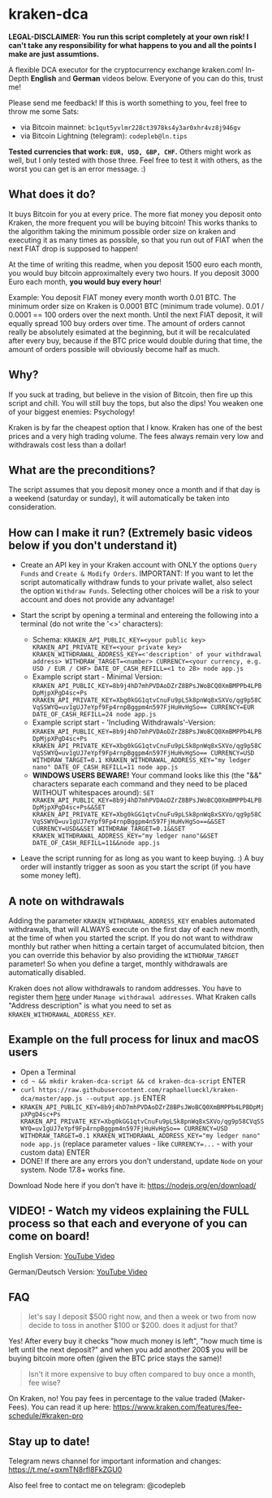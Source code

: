 # kraken-dca

**LEGAL-DISCLAIMER: You run this script completely at your own risk! I can't take any responsibility for what happens to you and all the points I make are just assumtions.**

A flexible DCA executor for the cryptocurrency exchange kraken.com!
In-Depth **English** and **German** videos below. Everyone of you can do this, trust me!

Please send me feedback! If this is worth something to you, feel free to throw me some Sats:
- via Bitcoin mainnet: `bc1qut5yvlmr228ct3978ks4y3ar0xhr4vz8j946gv`
- via Bitcoin Lightning (telegram): `codepleb@ln.tips`

**Tested currencies that work: `EUR, USD, GBP, CHF`.** Others might work as well, but I only tested with those three. Feel free to test it with others, as the worst you can get is an error message. :)

## What does it do?

It buys Bitcoin for you at every price. The more fiat money you deposit onto Kraken, the more frequent you will be buying bitcoin! This works thanks to the algorithm taking the minimum possible order size on kraken and executing it as many times as possible, so that you run out of FIAT when the next FIAT drop is supposed to happen!

At the time of writing this readme, when you deposit 1500 euro each month, you would buy bitcoin approximaltely every two hours. If you deposit 3000 Euro each month, **you would buy every hour**!

Example: You deposit FIAT money every month worth 0.01 BTC. The minimum order size on Kraken is 0.0001 BTC (minimum trade volume). 0.01 / 0.0001 == 100 orders over the next month. Until the next FIAT deposit, it will equally spread 100 buy orders over time. The amount of orders cannot really be absolutely esimated at the beginning, but it will be recalculated after every buy, because if the BTC price would double during that time, the amount of orders possible will obviously become half as much.

## Why?

If you suck at trading, but believe in the vision of Bitcoin, then fire up this script and chill. You will still buy the tops, but also the dips! You weaken one of your biggest enemies: Psychology!

Kraken is by far the cheapest option that I know. Kraken has one of the best prices and a very high trading volume. The fees always remain very low and withdrawals cost less than a dollar!

## What are the preconditions?

The script assumes that you deposit money once a month and if that day is a weekend (saturday or sunday), it will automatically be taken into consideration.

## How can I make it run? (Extremely basic videos below if you don't understand it)

- Create an API key in your Kraken account with ONLY the options `Query Funds` and `Create & Modify Orders`. IMPORTANT: If you want to let the script automatically withdraw funds to your private wallet, also select the option `Withdraw Funds`. Selecting other choices will be a risk to your account and does not provide any advantage!
- Start the script by opening a terminal and entereing the following into a terminal (do not write the '<>' characters):
  - Schema: `KRAKEN_API_PUBLIC_KEY=<your public key> KRAKEN_API_PRIVATE_KEY=<your private key> KRAKEN_WITHDRAWAL_ADDRESS_KEY=<'description' of your withdrawal address> WITHDRAW_TARGET=<number> CURRENCY=<your currency, e.g. USD / EUR / CHF> DATE_OF_CASH_REFILL=<1 to 28> node app.js`
  - Example script start - Minimal Version: `KRAKEN_API_PUBLIC_KEY=8b9j4hD7mhPVDAoDZrZ8BPsJWoBCQ0XmBMPPb4LPBDpMjpXPgD4sc+Ps KRAKEN_API_PRIVATE_KEY=Xbg0kGG1qtvCnuFu9pLSk8pnWq8xSXVo/qg9p58CVqSSWYQ=uv1gUJ7eYpf9Fp4rnpBggpm4n597FjHuHvHgSo== CURRENCY=EUR DATE_OF_CASH_REFILL=24 node app.js`
  - Example script start - 'Including Withdrawals'-Version: `KRAKEN_API_PUBLIC_KEY=8b9j4hD7mhPVDAoDZrZ8BPsJWoBCQ0XmBMPPb4LPBDpMjpXPgD4sc+Ps KRAKEN_API_PRIVATE_KEY=Xbg0kGG1qtvCnuFu9pLSk8pnWq8xSXVo/qg9p58CVqSSWYQ=uv1gUJ7eYpf9Fp4rnpBggpm4n597FjHuHvHgSo== CURRENCY=USD WITHDRAW_TARGET=0.1 KRAKEN_WITHDRAWAL_ADDRESS_KEY="my ledger nano" DATE_OF_CASH_REFILL=11 node app.js`
  - **WINDOWS USERS BEWARE!** Your command looks like this (the "&&" characters separate each command and they need to be placed WITHOUT whitespaces around): `SET KRAKEN_API_PUBLIC_KEY=8b9j4hD7mhPVDAoDZrZ8BPsJWoBCQ0XmBMPPb4LPBDpMjpXPgD4sc+Ps&&SET KRAKEN_API_PRIVATE_KEY=Xbg0kGG1qtvCnuFu9pLSk8pnWq8xSXVo/qg9p58CVqSSWYQ=uv1gUJ7eYpf9Fp4rnpBggpm4n597FjHuHvHgSo==&&SET CURRENCY=USD&&SET WITHDRAW_TARGET=0.1&&SET KRAKEN_WITHDRAWAL_ADDRESS_KEY="my ledger nano"&&SET DATE_OF_CASH_REFILL=11&&node app.js`

- Leave the script running for as long as you want to keep buying. :) A buy order will instantly trigger as soon as you start the script (if you have some money left).

## A note on withdrawals

Adding the parameter `KRAKEN_WITHDRAWAL_ADDRESS_KEY` enables automated withdrawals, that will ALWAYS execute on the first day of each new month, at the time of when you started the script. If you do not want to withdraw monthly but rather when hitting a certain target of accumulated bitcion, then you can override this behavior by also providing the `WITHDRAW_TARGET` parameter! So when you define a target, monthly withdrawals are automatically disabled.

Kraken does not allow withdrawals to random addresses. You have to register them [here](https://www.kraken.com/u/funding/withdraw?asset=BTC&method=0) under `Manage withdrawal addresses`. What Kraken calls "Address description" is what you need to set as `KRAKEN_WITHDRAWAL_ADDRESS_KEY`.

## Example on the full process for linux and macOS users

- Open a Terminal
- `cd ~ && mkdir kraken-dca-script && cd kraken-dca-script` ENTER
- `curl https://raw.githubusercontent.com/raphaellueckl/kraken-dca/master/app.js --output app.js` ENTER
- `KRAKEN_API_PUBLIC_KEY=8b9j4hD7mhPVDAoDZrZ8BPsJWoBCQ0XmBMPPb4LPBDpMjpXPgD4sc+Ps KRAKEN_API_PRIVATE_KEY=Xbg0kGG1qtvCnuFu9pLSk8pnWq8xSXVo/qg9p58CVqSSWYQ=uv1gUJ7eYpf9Fp4rnpBggpm4n597FjHuHvHgSo== CURRENCY=USD WITHDRAW_TARGET=0.1 KRAKEN_WITHDRAWAL_ADDRESS_KEY="my ledger nano" node app.js` (replace parameter values - like `CURRENCY=...` - with your custom data) ENTER
- DONE! If there are any errors you don't understand, update `Node` on your system. Node 17.8+ works fine.

Download Node here if you don't have it: https://nodejs.org/en/download/

## VIDEO! - Watch my videos explaining the FULL process so that each and everyone of you can come on board!
  
English Version: [YouTube Video](https://youtu.be/1uhF3MkOyXU)

German/Deutsch Version: [YouTube Video](https://youtu.be/m8KpXjiyEbQ)

## FAQ

> let's say I deposit $500 right now, and then a week or two from now decide to toss in another $100 or $200. does it adjust for that?

Yes! After every buy it checks "how much money is left", "how much time is left until the next deposit?" and when you add another 200$ you will be buying bitcoin more often (given the BTC price stays the same)!

> Isn't it more expensive to buy often compared to buy once a month, fee wise?

On Kraken, no! You pay fees in percentage to the value traded (Maker-Fees). You can read it up here: https://www.kraken.com/features/fee-schedule/#kraken-pro

## Stay up to date!

Telegram news channel for important information and changes: https://t.me/+qxmTN8rfI8FkZGU0

Also feel free to contact me on telegram: @codepleb
